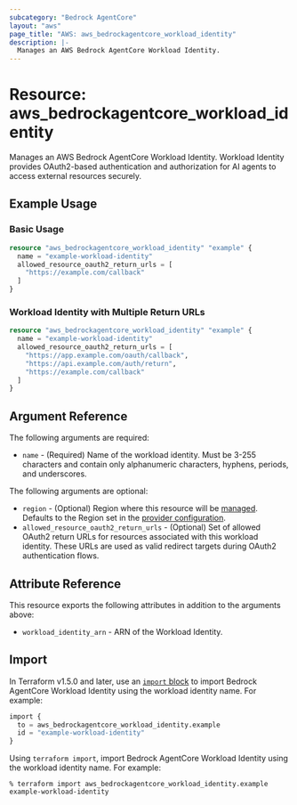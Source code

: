 ```yaml
---
subcategory: "Bedrock AgentCore"
layout: "aws"
page_title: "AWS: aws_bedrockagentcore_workload_identity"
description: |-
  Manages an AWS Bedrock AgentCore Workload Identity.
---
```


# Resource: aws_bedrockagentcore_workload_identity

Manages an AWS Bedrock AgentCore Workload Identity. Workload Identity provides OAuth2-based authentication and authorization for AI agents to access external resources securely.

## Example Usage

### Basic Usage

```terraform
resource "aws_bedrockagentcore_workload_identity" "example" {
  name = "example-workload-identity"
  allowed_resource_oauth2_return_urls = [
    "https://example.com/callback"
  ]
}
```

### Workload Identity with Multiple Return URLs

```terraform
resource "aws_bedrockagentcore_workload_identity" "example" {
  name = "example-workload-identity"
  allowed_resource_oauth2_return_urls = [
    "https://app.example.com/oauth/callback",
    "https://api.example.com/auth/return",
    "https://example.com/callback"
  ]
}
```

## Argument Reference

The following arguments are required:

* `name` - (Required) Name of the workload identity. Must be 3-255 characters and contain only alphanumeric characters, hyphens, periods, and underscores.

The following arguments are optional:

* `region` - (Optional) Region where this resource will be [managed](https://docs.aws.amazon.com/general/latest/gr/rande.html#regional-endpoints). Defaults to the Region set in the [provider configuration](https://registry.terraform.io/providers/hashicorp/aws/latest/docs#aws-configuration-reference).
* `allowed_resource_oauth2_return_urls` - (Optional) Set of allowed OAuth2 return URLs for resources associated with this workload identity. These URLs are used as valid redirect targets during OAuth2 authentication flows.

## Attribute Reference

This resource exports the following attributes in addition to the arguments above:

* `workload_identity_arn` - ARN of the Workload Identity.

## Import

In Terraform v1.5.0 and later, use an [`import` block](https://developer.hashicorp.com/terraform/language/import) to import Bedrock AgentCore Workload Identity using the workload identity name. For example:

```terraform
import {
  to = aws_bedrockagentcore_workload_identity.example
  id = "example-workload-identity"
}
```

Using `terraform import`, import Bedrock AgentCore Workload Identity using the workload identity name. For example:

```console
% terraform import aws_bedrockagentcore_workload_identity.example example-workload-identity
```
